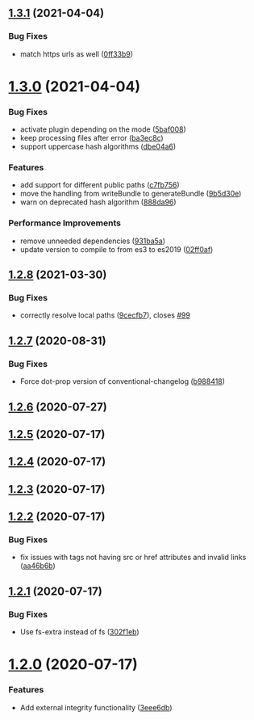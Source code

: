 ## [1.3.1](https://github.com/JonasKruckenberg/rollup-plugin-sri/compare/v1.3.0...v1.3.1) (2021-04-04)


### Bug Fixes

* match https urls as well ([0ff33b9](https://github.com/JonasKruckenberg/rollup-plugin-sri/commit/0ff33b910f9c14038f75a30538c97bdbeb7b3067))

# [1.3.0](https://github.com/JonasKruckenberg/rollup-plugin-sri/compare/v1.2.8...v1.3.0) (2021-04-04)


### Bug Fixes

* activate plugin depending on the mode ([5baf008](https://github.com/JonasKruckenberg/rollup-plugin-sri/commit/5baf00838332c3341eb5ecac15a07d572528a615))
* keep processing files after error ([ba3ec8c](https://github.com/JonasKruckenberg/rollup-plugin-sri/commit/ba3ec8c908bd07d4d22c5266125bfd7237248fee))
* support uppercase hash algorithms ([dbe04a6](https://github.com/JonasKruckenberg/rollup-plugin-sri/commit/dbe04a697ae228e4b27a7adb9b070ae858aa2dbb))


### Features

* add support for different public paths ([c7fb756](https://github.com/JonasKruckenberg/rollup-plugin-sri/commit/c7fb756e451a8918ffaf750ccede22a7255133b7))
* move the handling from writeBundle to generateBundle ([9b5d30e](https://github.com/JonasKruckenberg/rollup-plugin-sri/commit/9b5d30ed643120fb598c8b7abf8e53e547e247a4))
* warn on deprecated hash algorithm ([888da96](https://github.com/JonasKruckenberg/rollup-plugin-sri/commit/888da96439ad3b479e596a15a83c3ed4c9e5d24e))


### Performance Improvements

* remove unneeded dependencies ([931ba5a](https://github.com/JonasKruckenberg/rollup-plugin-sri/commit/931ba5a9aa63f0d7ab32ee6c02e737740b9d3f0b))
* update version to compile to from es3 to es2019 ([02ff0af](https://github.com/JonasKruckenberg/rollup-plugin-sri/commit/02ff0afc5cfb73cb3cf15458059ea295b2991b1a))

## [1.2.8](https://github.com/JonasKruckenberg/rollup-plugin-sri/compare/v1.2.7...v1.2.8) (2021-03-30)


### Bug Fixes

* correctly resolve local paths ([9cecfb7](https://github.com/JonasKruckenberg/rollup-plugin-sri/commit/9cecfb7f5e750a6417f76c13923ebba071ec8c67)), closes [#99](https://github.com/JonasKruckenberg/rollup-plugin-sri/issues/99)

## [1.2.7](https://github.com/JonasKruckenberg/rollup-plugin-sri/compare/v1.2.6...v1.2.7) (2020-08-31)


### Bug Fixes

* Force dot-prop version of conventional-changelog ([b988418](https://github.com/JonasKruckenberg/rollup-plugin-sri/commit/b9884189f4219a6bef4a573d94d87e69db29c61a))

## [1.2.6](https://github.com/JonasKruckenberg/rollup-plugin-sri/compare/v1.2.5...v1.2.6) (2020-07-27)

## [1.2.5](https://github.com/JonasKruckenberg/rollup-plugin-sri/compare/v1.2.4...v1.2.5) (2020-07-17)

## [1.2.4](https://github.com/JonasKruckenberg/rollup-plugin-sri/compare/v1.2.3...v1.2.4) (2020-07-17)

## [1.2.3](https://github.com/JonasKruckenberg/rollup-plugin-sri/compare/v1.2.2...v1.2.3) (2020-07-17)

## [1.2.2](https://github.com/JonasKruckenberg/rollup-plugin-sri/compare/v1.2.1...v1.2.2) (2020-07-17)


### Bug Fixes

* fix issues with tags not having src or href attributes and invalid links ([aa46b6b](https://github.com/JonasKruckenberg/rollup-plugin-sri/commit/aa46b6b81485a98f358659a4cbfcf7b2db23f017))

## [1.2.1](https://github.com/JonasKruckenberg/rollup-plugin-sri/compare/v1.2.0...v1.2.1) (2020-07-17)


### Bug Fixes

* Use fs-extra instead of fs ([302f1eb](https://github.com/JonasKruckenberg/rollup-plugin-sri/commit/302f1ebbe29c353645f2b387d2f73b65792311ff))

# [1.2.0](https://github.com/JonasKruckenberg/rollup-plugin-sri/compare/v1.1.1...v1.2.0) (2020-07-17)


### Features

* Add external integrity functionality ([3eee6db](https://github.com/JonasKruckenberg/rollup-plugin-sri/commit/3eee6db4d45e7ed86147efad513d60f47d783f31))
